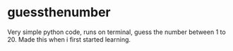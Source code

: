 # guessthenumber
Very simple python code, runs on terminal, guess the number between 1 to 20.
Made this when i first started learning.
